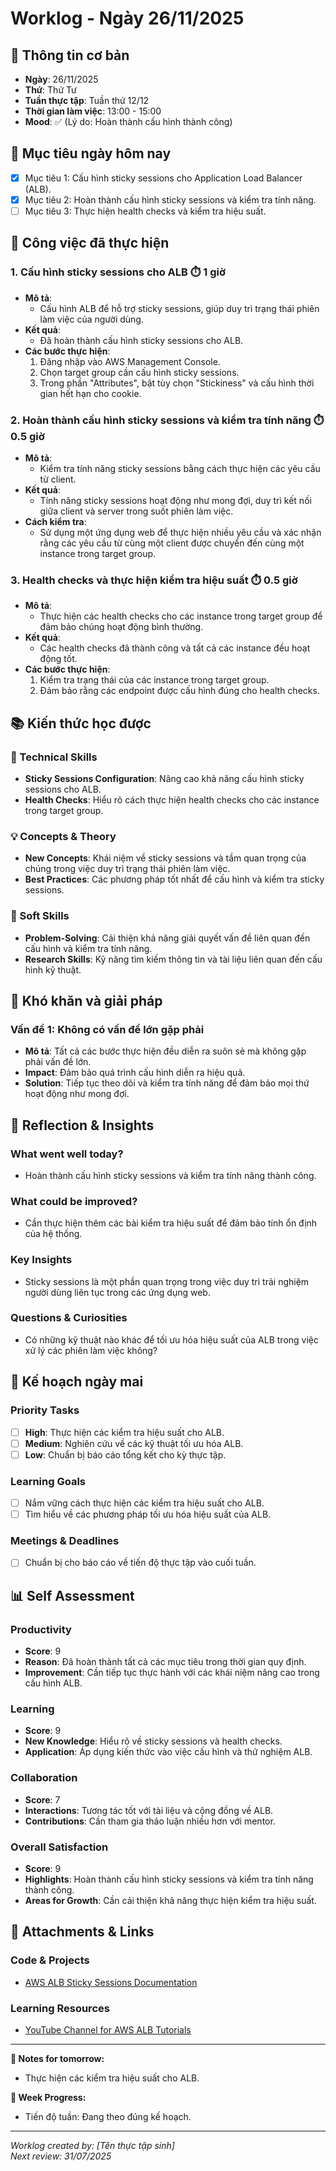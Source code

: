 # Worklog - Ngày  26/11/2025

## 📅 Thông tin cơ bản
- **Ngày**: 26/11/2025
- **Thứ**: Thứ Tư
- **Tuần thực tập**: Tuần thứ 12/12
- **Thời gian làm việc**: 13:00 - 15:00
- **Mood**: ✅ (Lý do: Hoàn thành cấu hình thành công)

## 🎯 Mục tiêu ngày hôm nay
- [x] Mục tiêu 1: Cấu hình sticky sessions cho Application Load Balancer (ALB).
- [x] Mục tiêu 2: Hoàn thành cấu hình sticky sessions và kiểm tra tính năng.
- [ ] Mục tiêu 3: Thực hiện health checks và kiểm tra hiệu suất.

## 💼 Công việc đã thực hiện

### 1. Cấu hình sticky sessions cho ALB ⏱️ 1 giờ
- **Mô tả**: 
  - Cấu hình ALB để hỗ trợ sticky sessions, giúp duy trì trạng thái phiên làm việc của người dùng.
- **Kết quả**: 
  - Đã hoàn thành cấu hình sticky sessions cho ALB.
- **Các bước thực hiện**:
  1. Đăng nhập vào AWS Management Console.
  2. Chọn target group cần cấu hình sticky sessions.
  3. Trong phần "Attributes", bật tùy chọn "Stickiness" và cấu hình thời gian hết hạn cho cookie.

### 2. Hoàn thành cấu hình sticky sessions và kiểm tra tính năng ⏱️ 0.5 giờ
- **Mô tả**: 
  - Kiểm tra tính năng sticky sessions bằng cách thực hiện các yêu cầu từ client.
- **Kết quả**: 
  - Tính năng sticky sessions hoạt động như mong đợi, duy trì kết nối giữa client và server trong suốt phiên làm việc.
- **Cách kiểm tra**:
  - Sử dụng một ứng dụng web để thực hiện nhiều yêu cầu và xác nhận rằng các yêu cầu từ cùng một client được chuyển đến cùng một instance trong target group.

### 3. Health checks và thực hiện kiểm tra hiệu suất ⏱️ 0.5 giờ
- **Mô tả**: 
  - Thực hiện các health checks cho các instance trong target group để đảm bảo chúng hoạt động bình thường.
- **Kết quả**: 
  - Các health checks đã thành công và tất cả các instance đều hoạt động tốt.
- **Các bước thực hiện**:
  1. Kiểm tra trạng thái của các instance trong target group.
  2. Đảm bảo rằng các endpoint được cấu hình đúng cho health checks.

## 📚 Kiến thức học được

### 🔧 Technical Skills
- **Sticky Sessions Configuration**: Nâng cao khả năng cấu hình sticky sessions cho ALB.
- **Health Checks**: Hiểu rõ cách thực hiện health checks cho các instance trong target group.

### 💡 Concepts & Theory
- **New Concepts**: Khái niệm về sticky sessions và tầm quan trọng của chúng trong việc duy trì trạng thái phiên làm việc.
- **Best Practices**: Các phương pháp tốt nhất để cấu hình và kiểm tra sticky sessions.

### 🤝 Soft Skills
- **Problem-Solving**: Cải thiện khả năng giải quyết vấn đề liên quan đến cấu hình và kiểm tra tính năng.
- **Research Skills**: Kỹ năng tìm kiếm thông tin và tài liệu liên quan đến cấu hình kỹ thuật.

## 🚧 Khó khăn và giải pháp

### Vấn đề 1: Không có vấn đề lớn gặp phải
- **Mô tả**: Tất cả các bước thực hiện đều diễn ra suôn sẻ mà không gặp phải vấn đề lớn.
- **Impact**: Đảm bảo quá trình cấu hình diễn ra hiệu quả.
- **Solution**: Tiếp tục theo dõi và kiểm tra tính năng để đảm bảo mọi thứ hoạt động như mong đợi.

## 🤔 Reflection & Insights

### What went well today?
- Hoàn thành cấu hình sticky sessions và kiểm tra tính năng thành công.

### What could be improved?
- Cần thực hiện thêm các bài kiểm tra hiệu suất để đảm bảo tính ổn định của hệ thống.

### Key Insights
- Sticky sessions là một phần quan trọng trong việc duy trì trải nghiệm người dùng liên tục trong các ứng dụng web.

### Questions & Curiosities
- Có những kỹ thuật nào khác để tối ưu hóa hiệu suất của ALB trong việc xử lý các phiên làm việc không?

## 📅 Kế hoạch ngày mai

### Priority Tasks
- [ ] **High**: Thực hiện các kiểm tra hiệu suất cho ALB.
- [ ] **Medium**: Nghiên cứu về các kỹ thuật tối ưu hóa ALB.
- [ ] **Low**: Chuẩn bị báo cáo tổng kết cho kỳ thực tập.

### Learning Goals
- [ ] Nắm vững cách thực hiện các kiểm tra hiệu suất cho ALB.
- [ ] Tìm hiểu về các phương pháp tối ưu hóa hiệu suất của ALB.

### Meetings & Deadlines
- [ ] Chuẩn bị cho báo cáo về tiến độ thực tập vào cuối tuần.

## 📊 Self Assessment

### Productivity
- **Score**: 9
- **Reason**: Đã hoàn thành tất cả các mục tiêu trong thời gian quy định.
- **Improvement**: Cần tiếp tục thực hành với các khái niệm nâng cao trong cấu hình ALB.

### Learning
- **Score**: 9
- **New Knowledge**: Hiểu rõ về sticky sessions và health checks.
- **Application**: Áp dụng kiến thức vào việc cấu hình và thử nghiệm ALB.

### Collaboration
- **Score**: 7
- **Interactions**: Tương tác tốt với tài liệu và cộng đồng về ALB.
- **Contributions**: Cần tham gia thảo luận nhiều hơn với mentor.

### Overall Satisfaction
- **Score**: 9
- **Highlights**: Hoàn thành cấu hình sticky sessions và kiểm tra tính năng thành công.
- **Areas for Growth**: Cần cải thiện khả năng thực hiện kiểm tra hiệu suất.

## 📎 Attachments & Links

### Code & Projects
- [AWS ALB Sticky Sessions Documentation](https://docs.aws.amazon.com/elasticloadbalancing/latest/application/load-balancer-target-group-stickiness.html)

### Learning Resources
- [YouTube Channel for AWS ALB Tutorials](https://www.youtube.com/results?search_query=aws+alb+tutorials)

---

**📝 Notes for tomorrow:**
- Thực hiện các kiểm tra hiệu suất cho ALB.

**🎯 Week Progress:**
- Tiến độ tuần: Đang theo đúng kế hoạch.

---
*Worklog created by: [Tên thực tập sinh]*  
*Next review: 31/07/2025*
